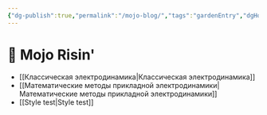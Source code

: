 ```yaml
---
{"dg-publish":true,"permalink":"/mojo-blog/","tags":"gardenEntry","dgHomeLink":true,"dgPassFrontmatter":false}
---
```



# 🤖 Mojo Risin'

- [[Классическая электродинамика|Классическая электродинамика]]
- [[Математические методы прикладной электродинамики|Математические методы прикладной электродинамики]]
- [[Style test|Style test]]